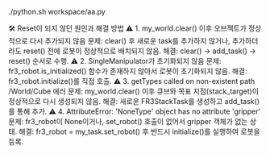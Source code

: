 ./python.sh workspace/aa.py 













🛠 Reset이 되지 않던 원인과 해결 방법
⚠️ 1. my_world.clear() 이후 오브젝트가 정상적으로 다시 추가되지 않음
문제: clear() 후 새로운 task를 추가하지 않거나, 추가하더라도 reset() 전에 로봇이 정상적으로 배치되지 않음.
해결: clear() → add_task() → reset() 순서로 수행.
⚠️ 2. SingleManipulator가 초기화되지 않음
문제: fr3_robot.is_initialized() 함수가 존재하지 않아서 로봇이 초기화되지 않음.
해결: fr3_robot.initialize()를 직접 호출.
⚠️ 3. getTypes called on non-existent path /World/Cube 에러
문제: my_world.clear() 이후 큐브와 목표 지점(stack_target)이 정상적으로 다시 생성되지 않음.
해결: 새로운 FR3StackTask를 생성하고 add_task()를 통해 추가.
⚠️ 4. AttributeError: 'NoneType' object has no attribute 'gripper'
문제: fr3_robot이 None이거나, set_robot() 호출이 없어서 gripper 객체가 없는 상태.
해결: fr3_robot = my_task.set_robot() 후 반드시 initialize()를 실행하여 로봇을 등록.